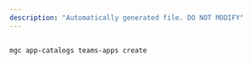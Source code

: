 ```yaml
---
description: "Automatically generated file. DO NOT MODIFY"
---
```


```cli

mgc app-catalogs teams-apps create

```